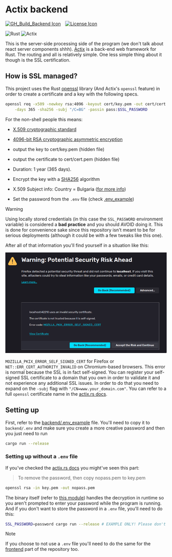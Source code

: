 # Actix backend

[![GH_Build_Backend Icon]][GH_Build Status]&emsp;[![License Icon]][LICENSE]

[GH_Build_Backend Icon]: https://img.shields.io/github/actions/workflow/status/1git2clone/reactix/rust-ci.yml?branch=main
[GH_Build Status]: https://github.com/1git2clone/reactix/actions?query=branch%3Amaster
[License Icon]: https://img.shields.io/badge/license-MIT-blue.svg
[LICENSE]: LICENSE

<!-- markdownlint-disable MD033 -->
<p>
  <img height="50px"
    src="https://codeberg.org/1Kill2Steal/skill-icons/raw/branch/main/icons/Rust.svg"
    alt="Rust"
  />
  <img
    height="50px"
    src="https://codeberg.org/1Kill2Steal/skill-icons/raw/branch/main/icons/Actix-Dark.svg"
    alt="Actix"
  />
</p>
<!-- markdownlint-enable MD033 -->

This is the server-side processing side of the program (we don't talk about
react server components shhh). [Actix](https://actix.rs/) is a back-end web
framework for Rust. The routing and all is relatively simple. One less simple
thing about it though is the SSL certification.

## How is SSL managed?

This project uses the Rust [openssl](https://docs.rs/openssl/latest/) library
(And Actix's `openssl` feature) in order to create a certificate and a key with
the following specs.

```sh
openssl req -x509 -newkey rsa:4096 -keyout cert/key.pem -out cert/cert.pem \
    -days 365 -sha256 -subj "/C=BG" -passin pass:$SSL_PASSWORD
```

For the non-shell people this means:

- [X.509 cryptographic standard](https://en.wikipedia.org/wiki/X.509)

- [4096-bit RSA cryptographic asymmetric
  encryption](<https://en.wikipedia.org/wiki/RSA_(cryptosystem)>)

- output the key to cert/key.pem (hidden file)

- output the certificate to cert/cert.pem (hidden file)

- Duration: 1 year (365 days).

- Encrypt the key with a [SHA256](https://en.wikipedia.org/wiki/SHA-3)
  algorithm

- X.509 Subject info: Country = Bulgaria ([for more
  info](https://stackoverflow.com/questions/6464129/certificate-subject-x-509#6464435))

- Set the password from the `.env` file (check [.env_example](.env_example))

> [!WARNING]
> Using locally stored credentials (in this case the `SSL_PASSWORD` environment
> variable) is considered a **bad practice** and you should AVOID doing it.
> This is done for convenience sake since this repository isn't meant to be for
> serious deployments (although it could be with a few tweaks like this one).

After all of that information you'll find yourself in a situation like this:

![Self Signed SSL picture](../assets/self_signed_ssl.png)

`MOZILLA_PKIX_ERROR_SELF_SIGNED_CERT` for Firefox or
`NET::ERR_CERT_AUTHORITY_INVALID` on Chromium-based browsers. This error is
normal because the SSL is in fact self-signed. You can register your
self-signed SSL certificate to a domain that you own in order to validate it
and not experience any additional SSL issues. In order to do that you need
to expand on the `-subj` flag with `"/CN=www.your_domain.com"`. You can refer
to a full `openssl` certificate name in the [actix.rs
docs](https://actix.rs/docs/server/#tls--https).

## Setting up

First, refer to the [backend/.env_example](.env_example) file. You'll need to
copy it to `backend/.env` and make sure you create a more creative password and
then you just need to run

```sh
cargo run --release
```

### Setting up without a `.env` file

If you've checked the [actix.rs docs](https://actix.rs/docs/server/#tls--https)
you might've seen this part:

> To remove the password, then copy nopass.pem to key.pem

```sh
openssl rsa -in key.pem -out nopass.pem
```

The binary itself (refer to [this module](./src/utils/ssl.rs)) handles the
decryption in runtime so you aren't prompted to enter your password while the
program is running. And if you don't want to store the password in a `.env`
file, you'll need to do this:

```sh
SSL_PASSWORD=password cargo run --release # EXAMPLE ONLY! Please don't use easy passwords.
```

> [!NOTE]
> If you choose to not use a `.env` file you'll need to do the same for the
> [frontend](../frontend) part of the repository too.
